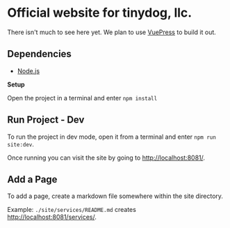 # Official website for tinydog, llc.

There isn't much to see here yet. We plan to use [VuePress](https://vuepress.vuejs.org/) to build it out.

## Dependencies

* [Node.js](https://nodejs.org/)

**Setup**

Open the project in a terminal and enter ```npm install```

## Run Project - Dev

To run the project in dev mode, open it from a terminal and enter ```npm run site:dev```.

Once running you can visit the site by going to [http://localhost:8081/](http://localhost:8081/).

## Add a Page

To add a page, create a markdown file somewhere within the site directory.

Example: ```./site/services/README.md``` creates [http://localhost:8081/services/](http://localhost:8081/services/).
